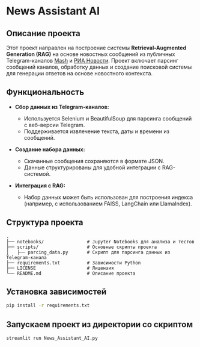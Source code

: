 # News Assistant AI

## Описание проекта
Этот проект направлен на построение системы **Retrieval-Augmented Generation (RAG)** на основе новостных сообщений из публичных Telegram-каналов [Mash](https://t.me/s/mash) и [РИА Новости](https://t.me/s/rian_ru). Проект включает парсинг сообщений каналов, обработку данных и создание поисковой системы для генерации ответов на основе новостного контекста.

## Функциональность
- **Сбор данных из Telegram-каналов:**
  - Используется Selenium и BeautifulSoup для парсинга сообщений с веб-версии Telegram.
  - Поддерживается извлечение текста, даты и времени из сообщений.

- **Создание набора данных:**
  - Скачанные сообщения сохраняются в формате JSON.
  - Данные структурированы для удобной интеграции с RAG-системой.

- **Интеграция с RAG:**
  - Набор данных может быть использован для построения индекса (например, с использованием FAISS, LangChain или LlamaIndex).

## Структура проекта
```plaintext
.
├── notebooks/                # Jupyter Notebooks для анализа и тестов
├── scripts/                  # Основные скрипты проекта
│   ├── parcing_data.py       # Скрипт для парсинга данных из Telegram-канала
├── requirements.txt          # Зависимости Python
├── LICENSE                   # Лицензия
└── README.md                 # Описание проекта
```

## Установка зависимостей
```bash
pip install -r requirements.txt
```
## Запускаем проект из директории со скриптом
```bash
streamlit run News_Assistant_AI.py
```

